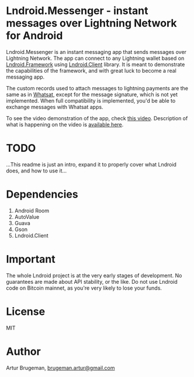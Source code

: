 Lndroid.Messenger - instant messages over Lightning Network for Android
=======================================================================

Lndroid.Messenger is an instant messaging app that sends messages over Lightning Network. The app can connect to any Lightning wallet based on [Lndroid.Framework](https://github.com/lndroid/lndroid-framework/) using [Lndroid.Client](https://github.com/lndroid/lndroid-client/) library. It is meant to demonstrate the capabilities of the framework, and with great luck to become a real messaging app.

The custom records used to attach messages to lightning payments are the same as in [Whatsat](https://github.com/joostjager/whatsat), except for the message signature, which is not yet implemented. When full compatibility is implemented, you'd be able to exchange messages with Whatsat apps.

To see the video demonstration of the app, check [this video](https://www.youtube.com/watch?v=bF-1QxFTvHU). Description of what is happening on the video is [available here](https://github.com/lndroid/lndroid-wallet/).

# TODO

...This readme is just an intro, expand it to properly cover what Lndroid does, and how to use it...

# Dependencies

1. Android Room
2. AutoValue
3. Guava
4. Gson
5. Lndroid.Client

# Important

The whole Lndroid project is at the very early stages of development. No guarantees are made about API stability, or the like. Do not use Lndroid code on Bitcoin mainnet, as you're very likely to lose your funds.

# License

MIT

# Author

Artur Brugeman, brugeman.artur@gmail.com